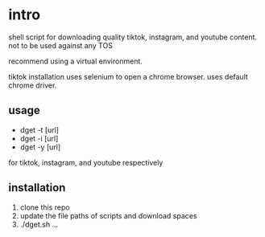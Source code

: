 # intro
shell script for downloading quality tiktok, instagram, and youtube content. not to be used against any TOS

recommend using a virtual environment.

tiktok installation uses selenium to open a chrome browser. uses default chrome driver.

## usage

- dget -t [url]
- dget -i [url]
- dget -y [url]

for tiktok, instagram, and youtube respectively

## installation

1. clone this repo
2. update the file paths of scripts and download spaces
3. ./dget.sh ...
